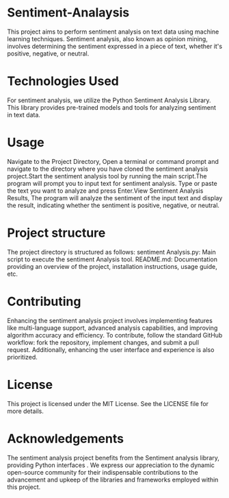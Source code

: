 # Sentiment-Analaysis
This project aims to perform sentiment analysis on text data using machine learning techniques. Sentiment analysis, also known as opinion mining, involves determining the sentiment expressed in a piece of text, whether it's positive, negative, or neutral.
# Technologies Used
For sentiment analysis, we utilize the Python Sentiment Analysis Library. This library provides pre-trained models and tools for analyzing sentiment in text data.
# Usage
Navigate to the Project Directory, Open a terminal or command prompt and navigate to the directory where you have cloned the sentiment analysis project.Start the sentiment analysis tool by running the main script.The program will prompt you to input text for sentiment analysis. Type or paste the text you want to analyze and press Enter.View Sentiment Analysis Results, The program will analyze the sentiment of the input text and display the result, indicating whether the sentiment is positive, negative, or neutral.
# Project structure
The project directory is structured as follows: sentiment Analysis.py: Main script to execute the sentiment Analysis tool. README.md: Documentation providing an overview of the project, installation instructions, usage guide, etc.
# Contributing
Enhancing the sentiment analysis project involves implementing features like multi-language support, advanced analysis capabilities, and improving algorithm accuracy and efficiency. To contribute, follow the standard GitHub workflow: fork the repository, implement changes, and submit a pull request. Additionally, enhancing the user interface and experience is also prioritized.
# License
This project is licensed under the MIT License. See the LICENSE file for more details.
# Acknowledgements
The sentiment analysis project benefits from the Sentiment analysis library, providing Python interfaces . We express our appreciation to the dynamic open-source community for their indispensable contributions to the advancement and upkeep of the libraries and frameworks employed within this project.



























